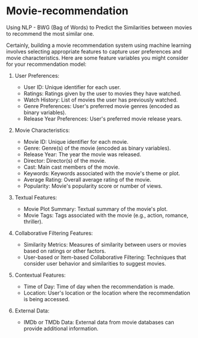 # Movie-recommendation
Using NLP - BWG (Bag of Words) to Predict the Similarities between movies to recommend the most similar one.


Certainly, building a movie recommendation system using machine learning involves selecting appropriate features to capture user preferences and movie characteristics. Here are some feature variables you might consider for your recommendation model:

1. User Preferences:
   - User ID: Unique identifier for each user.
   - Ratings: Ratings given by the user to movies they have watched.
   - Watch History: List of movies the user has previously watched.
   - Genre Preferences: User's preferred movie genres (encoded as binary variables).
   - Release Year Preferences: User's preferred movie release years.

2. Movie Characteristics:
   - Movie ID: Unique identifier for each movie.
   - Genre: Genre(s) of the movie (encoded as binary variables).
   - Release Year: The year the movie was released.
   - Director: Director(s) of the movie.
   - Cast: Main cast members of the movie.
   - Keywords: Keywords associated with the movie's theme or plot.
   - Average Rating: Overall average rating of the movie.
   - Popularity: Movie's popularity score or number of views.

3. Textual Features:
   - Movie Plot Summary: Textual summary of the movie's plot.
   - Movie Tags: Tags associated with the movie (e.g., action, romance, thriller).

4. Collaborative Filtering Features:
   - Similarity Metrics: Measures of similarity between users or movies based on ratings or other factors.
   - User-based or Item-based Collaborative Filtering: Techniques that consider user behavior and similarities to suggest movies.

5. Contextual Features:
   - Time of Day: Time of day when the recommendation is made.
   - Location: User's location or the location where the recommendation is being accessed.

6. External Data:
   - IMDb or TMDb Data: External data from movie databases can provide additional information.
